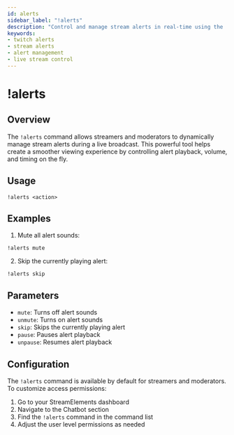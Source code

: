 ```yaml
---
id: alerts
sidebar_label: "!alerts"
description: "Control and manage stream alerts in real-time using the !alerts command"
keywords:
- twitch alerts
- stream alerts
- alert management
- live stream control
---
```


# !alerts

## Overview

The `!alerts` command allows streamers and moderators to dynamically manage stream alerts during a live broadcast. This powerful tool helps create a smoother viewing experience by controlling alert playback, volume, and timing on the fly.

## Usage

```
!alerts <action>
```

## Examples

1. Mute all alert sounds:
```
!alerts mute
```

2. Skip the currently playing alert:
```
!alerts skip
```

## Parameters

- `mute`: Turns off alert sounds
- `unmute`: Turns on alert sounds
- `skip`: Skips the currently playing alert
- `pause`: Pauses alert playback
- `unpause`: Resumes alert playback

## Configuration

The `!alerts` command is available by default for streamers and moderators. To customize access permissions:

1. Go to your StreamElements dashboard
2. Navigate to the Chatbot section
3. Find the `!alerts` command in the command list
4. Adjust the user level permissions as needed

